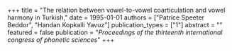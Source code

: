 +++
title = "The relation between vowel-to-vowel coarticulation and vowel harmony in Turkish,"
date = 1995-01-01
authors = ["Patrice Speeter Beddor", "Handan Kopkalli Yavuz"]
publication_types = ["1"]
abstract = ""
featured = false
publication = "*Proceedings of the thirteenth international congress of phonetic sciences*"
+++

